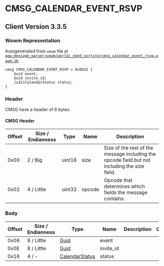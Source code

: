 # CMSG_CALENDAR_EVENT_RSVP

## Client Version 3.3.5

### Wowm Representation

Autogenerated from `wowm` file at [`wow_message_parser/wowm/world/_need_sorting/cmsg_calendar_event_rsvp.wowm:16`](https://github.com/gtker/wow_messages/tree/main/wow_message_parser/wowm/world/_need_sorting/cmsg_calendar_event_rsvp.wowm#L16).
```rust,ignore
cmsg CMSG_CALENDAR_EVENT_RSVP = 0x0432 {
    Guid event;
    Guid invite_id;
    (u32)CalendarStatus status;
}
```
### Header

CMSG have a header of 6 bytes.

#### CMSG Header

| Offset | Size / Endianness | Type   | Name   | Description |
| ------ | ----------------- | ------ | ------ | ----------- |
| 0x00   | 2 / Big           | uint16 | size   | Size of the rest of the message including the opcode field but not including the size field.|
| 0x02   | 4 / Little        | uint32 | opcode | Opcode that determines which fields the message contains.|

### Body

| Offset | Size / Endianness | Type | Name | Description | Comment |
| ------ | ----------------- | ---- | ---- | ----------- | ------- |
| 0x06 | 8 / Little | [Guid](../spec/packed-guid.md) | event |  |  |
| 0x0E | 8 / Little | [Guid](../spec/packed-guid.md) | invite_id |  |  |
| 0x16 | 4 / - | [CalendarStatus](calendarstatus.md) | status |  |  |

